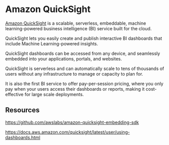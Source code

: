  # Amazon QuickSight

[Amazon QuickSight](https://aws.amazon.com/quicksight/) is a scalable, serverless, embeddable, machine learning-powered business intelligence (BI) service built for the cloud.

QuickSight lets you easily create and publish interactive BI dashboards that include Machine Learning-powered insights.

QuickSight dashboards can be accessed from any device, and seamlessly embedded into your applications, portals, and websites.

QuickSight is serverless and can automatically scale to tens of thousands of users without any infrastructure to manage or capacity to plan for.

It is also the first BI service to offer pay-per-session pricing, where you only pay when your users access their dashboards or reports, making it cost-effective for large scale deployments.

## Resources

https://github.com/awslabs/amazon-quicksight-embedding-sdk

https://docs.aws.amazon.com/quicksight/latest/user/using-dashboards.html
